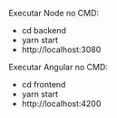 Executar Node no CMD:
- cd backend
- yarn start
- http://localhost:3080

Executar Angular no CMD:
- cd frontend
- yarn start
- http://localhost:4200
